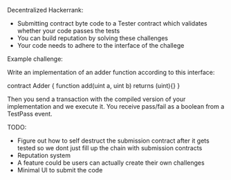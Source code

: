 Decentralized Hackerrank:
- Submitting contract byte code to a Tester contract which validates whether
your code passes the tests 
- You can build reputation by solving these challenges
- Your code needs to adhere to the interface of the challege

Example challenge:

Write an implementation of an adder function according to this interface:

contract Adder {
    function add(uint a, uint b) returns (uint){}
}

Then you send a transaction with the compiled version of your implementation
and we execute it. You receive pass/fail as a boolean from a TestPass event.

TODO:
- Figure out how to self destruct the submission contract after it gets tested so
we dont just fill up the chain with submission contracts
- Reputation system
- A feature could be users can actually create their own challenges
- Minimal UI to submit the code




